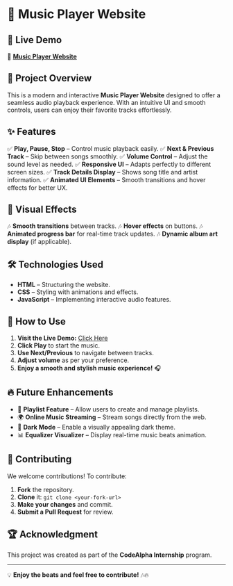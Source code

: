 # 🎵 Music Player Website

## 🚀 Live Demo
🔗 **[Music Player Website](https://lois39.github.io/codealpha_tasks1/)**

## 📌 Project Overview
This is a modern and interactive **Music Player Website** designed to offer a seamless audio playback experience. With an intuitive UI and smooth controls, users can enjoy their favorite tracks effortlessly.

## ✨ Features
✅ **Play, Pause, Stop** – Control music playback easily.
✅ **Next & Previous Track** – Skip between songs smoothly.
✅ **Volume Control** – Adjust the sound level as needed.
✅ **Responsive UI** – Adapts perfectly to different screen sizes.
✅ **Track Details Display** – Shows song title and artist information.
✅ **Animated UI Elements** – Smooth transitions and hover effects for better UX.

## 🎨 Visual Effects
🎶 **Smooth transitions** between tracks.
🎶 **Hover effects** on buttons.
🎶 **Animated progress bar** for real-time track updates.
🎶 **Dynamic album art display** (if applicable).

## 🛠️ Technologies Used
- **HTML** – Structuring the website.
- **CSS** – Styling with animations and effects.
- **JavaScript** – Implementing interactive audio features.

## 📖 How to Use
1. **Visit the Live Demo:** [Click Here](https://lois39.github.io/codealpha_tasks1/)
2. **Click Play** to start the music.
3. **Use Next/Previous** to navigate between tracks.
4. **Adjust volume** as per your preference.
5. **Enjoy a smooth and stylish music experience!** 🎧

## 🔥 Future Enhancements
- 🎵 **Playlist Feature** – Allow users to create and manage playlists.
- 🌍 **Online Music Streaming** – Stream songs directly from the web.
- 🌙 **Dark Mode** – Enable a visually appealing dark theme.
- 📊 **Equalizer Visualizer** – Display real-time music beats animation.

## 🤝 Contributing
We welcome contributions! To contribute:
1. **Fork** the repository.
2. **Clone** it: `git clone <your-fork-url>`
3. **Make your changes** and commit.
4. **Submit a Pull Request** for review.

## 🏆 Acknowledgment
This project was created as part of the **CodeAlpha Internship** program.

---
💡 **Enjoy the beats and feel free to contribute!** 🎶🔥

